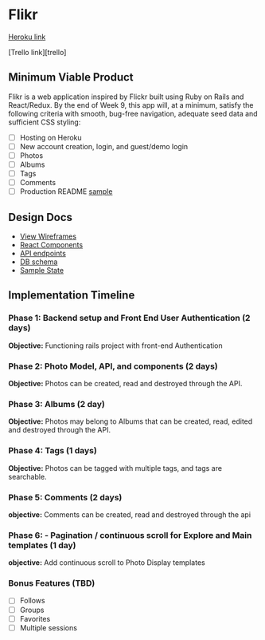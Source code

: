 # Flikr

[Heroku link][heroku]

[Trello link][trello]

[heroku]: https://flikr.herokuapp.com/#/

## Minimum Viable Product

Flikr is a web application inspired by Flickr built using Ruby on Rails
and React/Redux.  By the end of Week 9, this app will, at a minimum, satisfy the
following criteria with smooth, bug-free navigation, adequate seed data and
sufficient CSS styling:

- [ ] Hosting on Heroku
- [ ] New account creation, login, and guest/demo login
- [ ] Photos
- [ ] Albums
- [ ] Tags
- [ ] Comments
- [ ] Production README [sample](../production_readme.md)

## Design Docs
* [View Wireframes][wireframes]
* [React Components][components]
* [API endpoints][api-endpoints]
* [DB schema][schema]
* [Sample State][sample-state]

[wireframes]: ./wireframes
[components]: ./component-hierarchy.md
[sample-state]: ./sample-state.md
[api-endpoints]: ./api-endpoints.md
[schema]: ./schema.md

## Implementation Timeline

### Phase 1: Backend setup and Front End User Authentication (2 days)

**Objective:** Functioning rails project with front-end Authentication

### Phase 2: Photo Model, API, and components (2 days)

**Objective:** Photos can be created, read and destroyed through
the API.

### Phase 3: Albums (2 day)

**Objective:** Photos may belong to Albums that can be created, read, edited and destroyed through the API.

### Phase 4: Tags (1 days)

**Objective:** Photos can be tagged with multiple tags, and tags are searchable.

### Phase 5: Comments (2 days)

**objective:** Comments can be created, read and destroyed through the api

### Phase 6: - Pagination / continuous scroll for Explore and Main templates (1 day)

**objective:** Add continuous scroll to Photo Display templates

### Bonus Features (TBD)
- [ ] Follows
- [ ] Groups
- [ ] Favorites
- [ ] Multiple sessions
